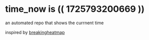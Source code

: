 # time_now is (( 1725793200669 ))

an automated repo that shows the currnent time

inspired by [breakingheatmap](https://github.com/breakingheatmap/breakingheatmap)